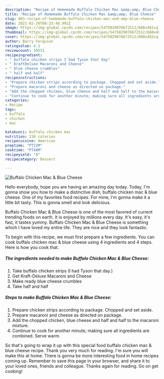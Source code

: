 ```yaml
---
description: "Recipe of Homemade Buffalo Chicken Mac &amp;amp; Blue Cheese"
title: "Recipe of Homemade Buffalo Chicken Mac &amp;amp; Blue Cheese"
slug: 803-recipe-of-homemade-buffalo-chicken-mac-and-amp-blue-cheese
date: 2021-02-26T08:33:48.992Z
image: https://img-global.cpcdn.com/recipes/5475029076672512/680x482cq70/buffalo-chicken-mac-blue-cheese-recipe-main-photo.jpg
thumbnail: https://img-global.cpcdn.com/recipes/5475029076672512/680x482cq70/buffalo-chicken-mac-blue-cheese-recipe-main-photo.jpg
cover: https://img-global.cpcdn.com/recipes/5475029076672512/680x482cq70/buffalo-chicken-mac-blue-cheese-recipe-main-photo.jpg
author: Barry Ferguson
ratingvalue: 4.1
reviewcount: 10531
recipeingredient:
- " buffalo chicken strips I had Tyson that day"
- " KraftDeluxe Macaroni and Cheese"
- " blue cheese crumbles"
- " half and half"
recipeinstructions:
- "Prepare chicken strips according to package. Chopped and set aside."
- "Prepare macaroni and cheese as directed on package."
- "Add the chopped chicken, blue cheese and half and half to the macaroni mixture."
- "Continue to cook for another minute; making sure all ingredients are combined. Serve warm."
categories:
- Recipe
tags:
- buffalo
- chicken
- mac

katakunci: buffalo chicken mac 
nutrition: 230 calories
recipecuisine: American
preptime: "PT22M"
cooktime: "PT48M"
recipeyield: "4"
recipecategory: Dessert

---
```



![Buffalo Chicken Mac &amp; Blue Cheese](https://img-global.cpcdn.com/recipes/5475029076672512/680x482cq70/buffalo-chicken-mac-blue-cheese-recipe-main-photo.jpg)

Hello everybody, hope you are having an amazing day today. Today, I'm gonna show you how to make a distinctive dish, buffalo chicken mac &amp; blue cheese. One of my favorites food recipes. For mine, I'm gonna make it a little bit tasty. This is gonna smell and look delicious.



Buffalo Chicken Mac &amp; Blue Cheese is one of the most favored of current trending foods on earth. It is enjoyed by millions every day. It's easy, it's fast, it tastes yummy. Buffalo Chicken Mac &amp; Blue Cheese is something which I have loved my entire life. They are nice and they look fantastic.


To begin with this recipe, we must first prepare a few ingredients. You can cook buffalo chicken mac &amp; blue cheese using 4 ingredients and 4 steps. Here is how you cook that.

<!--inarticleads1-->

##### The ingredients needed to make Buffalo Chicken Mac &amp; Blue Cheese:

1. Take  buffalo chicken strips (I had Tyson that day.)
1. Get  Kraft-Deluxe Macaroni and Cheese
1. Make ready  blue cheese crumbles
1. Take  half and half




<!--inarticleads2-->

##### Steps to make Buffalo Chicken Mac &amp; Blue Cheese:

1. Prepare chicken strips according to package. Chopped and set aside.
1. Prepare macaroni and cheese as directed on package.
1. Add the chopped chicken, blue cheese and half and half to the macaroni mixture.
1. Continue to cook for another minute; making sure all ingredients are combined. Serve warm.




So that's going to wrap it up with this special food buffalo chicken mac &amp; blue cheese recipe. Thank you very much for reading. I'm sure you will make this at home. There is gonna be more interesting food in home recipes coming up. Remember to save this page in your browser, and share it to your loved ones, friends and colleague. Thanks again for reading. Go on get cooking!
